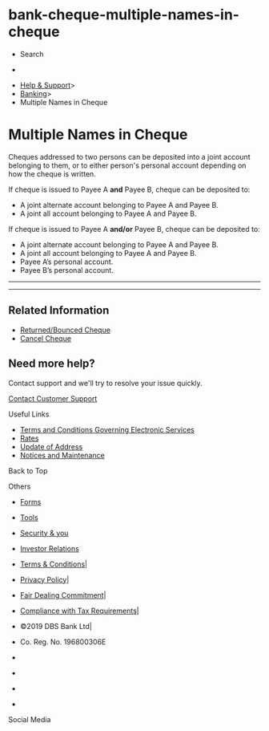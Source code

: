 # bank-cheque-multiple-names-in-cheque

[](https://www.dbs.com.sg)

  * Search 

  * 


[](https://www.dbs.com.sg/personal/default.page)

  * [Help & Support](https://www.dbs.com.sg/personal/support/home.html)>
  * [Banking](https://www.dbs.com.sg/personal/support/banking-product.html)>
  * Multiple Names in Cheque



# Multiple Names in Cheque

Cheques addressed to two persons can be deposited into a joint account belonging to them, or to either person's personal account depending on how the cheque is written.

If cheque is issued to Payee A **and** Payee B, cheque can be deposited to: 

  * A joint alternate account belonging to Payee A and Payee B.
  * A joint all account belonging to Payee A and Payee B.

If cheque is issued to Payee A **and/or** Payee B, cheque can be deposited to: 

  * A joint alternate account belonging to Payee A and Payee B.
  * A joint all account belonging to Payee A and Payee B.
  * Payee A’s personal account. 
  * Payee B’s personal account.



* * *

* * *

## Related Information

  * [Returned/Bounced Cheque](https://www.dbs.com.sg/personal/support/bank-cheque-returned-cheques-reasons.html)
  * [Cancel Cheque](https://www.dbs.com.sg/personal/support/bank-cheque-cancelling-cheques.html)



## Need more help?

Contact support and we'll try to resolve your issue quickly.

[Contact Customer Support](https://www.dbs.com.sg/personal/contact-us.page)

Useful Links

  * [Terms and Conditions Governing Electronic Services](https://www.dbs.com.sg/personal/deposits/terms-conditions-electronic-services.page)
  * [Rates](https://www.dbs.com.sg/personal/rates-online/default.page)
  * [Update of Address](https://www.dbs.com.sg/personal/deposits/update-address.page)
  * [Notices and Maintenance](https://www.dbs.com.sg/personal/deposits/maintenance-schedule.page)



Back to Top

Others

  * [Forms](https://www.dbs.com.sg/personal/forms/default.page)
  * [Tools](https://www.dbs.com.sg/personal/calculators/default.page)
  * [Security & you](https://www.dbs.com.sg/personal/deposits/security-and-you/default.page)
  * [Investor Relations](https://www.dbs.com/investor/default.page)



  * [Terms & Conditions](https://www.dbs.com/terms/default.page)|
  * [Privacy Policy](https://www.dbs.com/privacy/default.page)|
  * [Fair Dealing Commitment](https://www.dbs.com/fairdealing/default.page)|
  * [Compliance with Tax Requirements](https://www.dbs.com.sg/personal/compliance-tax-requirements/index.html)|
  * ©2019 DBS Bank Ltd|
  * Co. Reg. No. 196800306E



  * [](https://www.facebook.com/dbs.sg)
  * [](https://twitter.com/dbsbank)
  * [](https://www.linkedin.com/company/dbs-bank)
  * [](https://www.youtube.com/dbs)



Social Media

